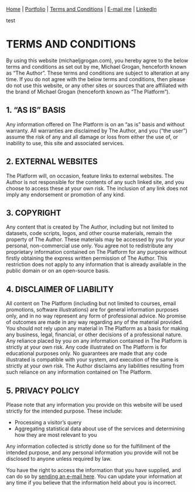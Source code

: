 [Home](https://mgcodesandstats.github.io/) |
[Portfolio](https://mgcodesandstats.github.io/portfolio/) |
[Terms and Conditions](https://mgcodesandstats.github.io/terms/) |
[E-mail me](mailto:contact@michaeljgrogan.com) |
[LinkedIn](https://www.linkedin.com/in/michaeljgrogan/)

test

# TERMS AND CONDITIONS

By using this website (michaeljgrogan.com), you hereby agree to the below terms and conditions as set out by me, Michael Grogan, henceforth known as “The Author”. These terms and conditions are subject to alteration at any time. If you do not agree with the below terms and conditions, then please do not use this website, or any other sites or sources that are affiliated with the brand of Michael Grogan (henceforth known as “The Platform”).

## 1. “AS IS” BASIS

Any information offered on The Platform is on an “as is” basis and without warranty. All warranties are disclaimed by The Author, and you (“the user”) assume the risk of any and all damage or loss from either the use of, or inability to use, this site and associated services.

## 2. EXTERNAL WEBSITES

The Platform will, on occasion, feature links to external websites. The Author is not responsible for the contents of any such linked site, and you choose to access these at your own risk. The inclusion of any link does not imply any endorsement or promotion of any kind.

## 3. COPYRIGHT

Any content that is created by The Author, including but not limited to datasets, code scripts, logos, and other course materials, remain the property of The Author. These materials may be accessed by you for your personal, non-commercial use only. You agree not to redistribute any proprietary information contained on The Platform for any purpose without firstly obtaining the express written permission of The Author. This restriction does not apply to any information that is already available in the public domain or on an open-source basis.

## 4. DISCLAIMER OF LIABILITY

All content on The Platform (including but not limited to courses, email promotions, software illustrations) are for general information purposes only, and in no way represent any form of professional advice. No promise of outcomes are made in any way regarding any of the material provided. You should not rely upon any material in The Platform as a basis for making any business, legal, financial, or other decisions of a professional nature. Any reliance placed by you on any information contained in The Platform is strictly at your own risk. Any code illustrated on The Platform is for educational purposes only. No guarantees are made that any code illustrated is compatible with your system, and execution of the same is strictly at your own risk. The Author disclaims any liabilities resulting from such reliance on any information contained on The Platform.

## 5. PRIVACY POLICY

Please note that any information you provide on this website will be used strictly for the intended purpose. These include:

- Processing a visitor’s query
- Aggregating statistical data about use of the services and determining how they are most relevant to you

Any information collected is strictly done so for the fulfillment of the intended purpose, and any personal information you provide will not be disclosed to anyone unless required by law.

You have the right to access the information that you have supplied, and can do so by [sending an e-mail here](mailto:michael@michaeljgrogan.com). You can update your information at any time if you believe that the information held about you is incorrect.
